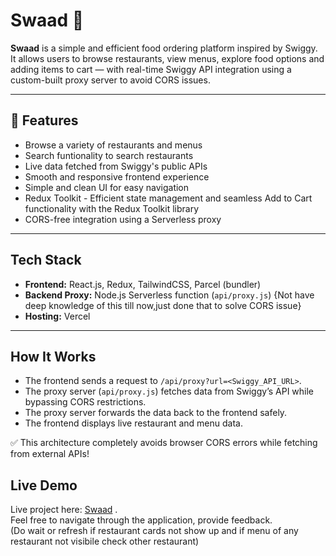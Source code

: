 # Swaad 🍛

**Swaad** is a simple and efficient food ordering platform inspired by Swiggy.  
It allows users to browse restaurants, view menus, explore food options and adding items to cart — with real-time Swiggy API integration using a custom-built proxy server to avoid CORS issues.

---

## 🚀 Features

- Browse a variety of restaurants and menus
- Search funtionality  to search restaurants
- Live data fetched from Swiggy's public APIs
- Smooth and responsive frontend experience
- Simple and clean UI for easy navigation
- Redux Toolkit - Efficient state management and seamless Add to Cart functionality with the Redux Toolkit library
- CORS-free integration using a Serverless proxy

---

##  Tech Stack

- **Frontend:** React.js, Redux, TailwindCSS, Parcel (bundler)
- **Backend Proxy:** Node.js Serverless function (`api/proxy.js`) {Not have deep knowledge of this till now,just done that to solve CORS issue}
- **Hosting:** Vercel 

---

##  How It Works

- The frontend sends a request to `/api/proxy?url=<Swiggy_API_URL>`.
- The proxy server (`api/proxy.js`) fetches data from Swiggy’s API while bypassing CORS restrictions.
- The proxy server forwards the data back to the frontend safely.
- The frontend displays live restaurant and menu data.

✅ This architecture completely avoids browser CORS errors while fetching from external APIs!

##  Live Demo

Live project here: [Swaad](https://swaad-food-reactjs-wfg2.vercel.app/) .   
Feel free to navigate through the application, provide feedback.  
 (Do wait or refresh if restaurant cards not show up and if menu of any restaurant not visibile check other restaurant)

